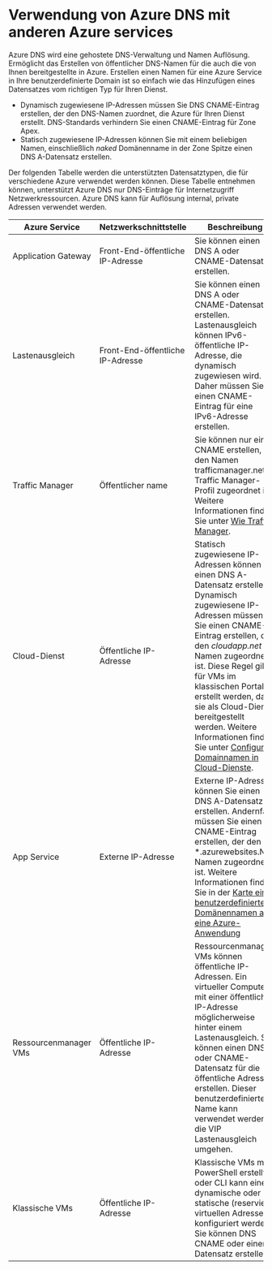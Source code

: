 <properties
  pageTitle="Mithilfe von Azure DNS mit anderen Azure | Microsoft Azure"
  description="Grundlegendes zum Azure DNS zum Auflösen von Namen für andere Azure-Dienste verwenden"
  services="dns"
  documentationCenter="na"
  authors="sdwheeler"
  manager="carmonm"
  editor=""
  tags="azure dns"
/>
<tags
  ms.service="dns"
  ms.devlang="na"
  ms.topic="article"
  ms.tgt_pltfrm="na"
  ms.workload="infrastructure-services"
  ms.date="09/21/2016"
  ms.author="sewhee"
/>

# <a name="using-azure-dns-with-other-azure-services"></a>Verwendung von Azure DNS mit anderen Azure services

Azure DNS wird eine gehostete DNS-Verwaltung und Namen Auflösung. Ermöglicht das Erstellen von öffentlicher DNS-Namen für die auch die von Ihnen bereitgestellte in Azure. Erstellen einen Namen für eine Azure Service in Ihre benutzerdefinierte Domain ist so einfach wie das Hinzufügen eines Datensatzes vom richtigen Typ für Ihren Dienst.

* Dynamisch zugewiesene IP-Adressen müssen Sie DNS CNAME-Eintrag erstellen, der den DNS-Namen zuordnet, die Azure für Ihren Dienst erstellt. DNS-Standards verhindern Sie einen CNAME-Eintrag für Zone Apex.
* Statisch zugewiesene IP-Adressen können Sie mit einem beliebigen Namen, einschließlich _naked_ Domänenname in der Zone Spitze einen DNS A-Datensatz erstellen.

Der folgenden Tabelle werden die unterstützten Datensatztypen, die für verschiedene Azure verwendet werden können. Diese Tabelle entnehmen können, unterstützt Azure DNS nur DNS-Einträge für Internetzugriff Netzwerkressourcen. Azure DNS kann für Auflösung internal, private Adressen verwendet werden.

| Azure Service | Netzwerkschnittstelle | Beschreibung |
|---------------|-------------------|-------------|
| Application Gateway | Front-End-öffentliche IP-Adresse | Sie können einen DNS A oder CNAME-Datensatz erstellen. |
| Lastenausgleich | Front-End-öffentliche IP-Adresse | Sie können einen DNS A oder CNAME-Datensatz erstellen. Lastenausgleich können IPv6-öffentliche IP-Adresse, die dynamisch zugewiesen wird. Daher müssen Sie einen CNAME-Eintrag für eine IPv6-Adresse erstellen. |
| Traffic Manager | Öffentlicher name | Sie können nur einen CNAME erstellen, die den Namen trafficmanager.net Traffic Manager-Profil zugeordnet ist. Weitere Informationen finden Sie unter [Wie Traffic Manager](../traffic-manager/traffic-manager-how-traffic-manager-works.md#traffic-manager-example). |
| Cloud-Dienst | Öffentliche IP-Adresse | Statisch zugewiesene IP-Adressen können Sie einen DNS A-Datensatz erstellen. Dynamisch zugewiesene IP-Adressen müssen Sie einen CNAME-Eintrag erstellen, der den _cloudapp.net_ Namen zugeordnet ist. Diese Regel gilt für VMs im klassischen Portal erstellt werden, da sie als Cloud-Dienst bereitgestellt werden. Weitere Informationen finden Sie unter [Configure Domainnamen in Cloud-Dienste](../cloud-services/cloud-services-custom-domain-name-portal.md). |
| App Service | Externe IP-Adresse | Externe IP-Adressen können Sie einen DNS A-Datensatz erstellen. Andernfalls müssen Sie einen CNAME-Eintrag erstellen, der den *.azurewebsites.NET Namen zugeordnet ist. Weitere Informationen finden Sie in der [Karte eines benutzerdefinierten Domänennamen auf eine Azure-Anwendung](../app-service-web/web-sites-custom-domain-name.md) |
| Ressourcenmanager VMs | Öffentliche IP-Adresse | Ressourcenmanager VMs können öffentliche IP-Adressen. Ein virtueller Computer mit einer öffentlichen IP-Adresse möglicherweise hinter einem Lastenausgleich. Sie können einen DNS A oder CNAME-Datensatz für die öffentliche Adresse erstellen. Dieser benutzerdefinierte Name kann verwendet werden, die VIP Lastenausgleich umgehen. |
| Klassische VMs | Öffentliche IP-Adresse | Klassische VMs mit PowerShell erstellt oder CLI kann eine dynamische oder statische (reserviert) virtuellen Adresse konfiguriert werden. Sie können DNS CNAME oder einen Datensatz erstellen. |
